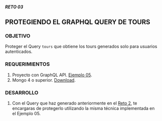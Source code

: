 ##### RETO 03
## PROTEGIENDO EL GRAPHQL QUERY DE TOURS

### OBJETIVO
Proteger el Query `tours` que obtiene los tours generados solo para usuarios autenticados.

### REQUERIMIENTOS
1. Proyecto con GraphQL API. [Ejemplo 05](https://github.com/coderdiaz/graphql-course-express/tree/ejemplo-05).
2. Mongo 4 o superior. [Download](https://www.mongodb.com/download-center/community).

### DESARROLLO
1. Con el Query que haz generado anteriormente en el [Reto 2](https://github.com/coderdiaz/graphql-course-express/tree/reto-02), te encargaras de protegerlo utilizando la misma técnica implementada en el Ejemplo 05.
